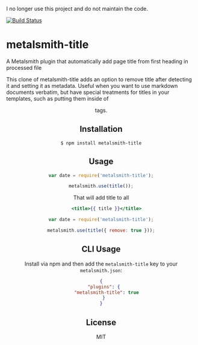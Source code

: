 I no longer use this project and do not maintain the code.

[![Build Status](https://travis-ci.org/mayo/metalsmith-title.svg?branch=master)](https://travis-ci.org/mayo/metalsmith-title)

# metalsmith-title

  A Metalsmith plugin that automatically add page title from first heading in processed file

  This clone of metalsmith-title adds an option to remove title after detecting it and setting it as metadata. Useful when you want to use markdown documents verbatim, but have special treatments for titles in your templates, such as putting them inside of <header> tags.

## Installation

    $ npm install metalsmith-title

## Usage

```js
var date = require('metalsmith-title');

metalsmith.use(title());
```

That will add title to all

```handlebars
	<title>{{ title }}</title>
```

```js
var date = require('metalsmith-title');

metalsmith.use(title({ remove: true }));
```

## CLI Usage

  Install via npm and then add the `metalsmith-title` key to your `metalsmith.json`:

```json
{
  "plugins": {
    "metalsmith-title": true
  }
}
```

## License

  MIT
